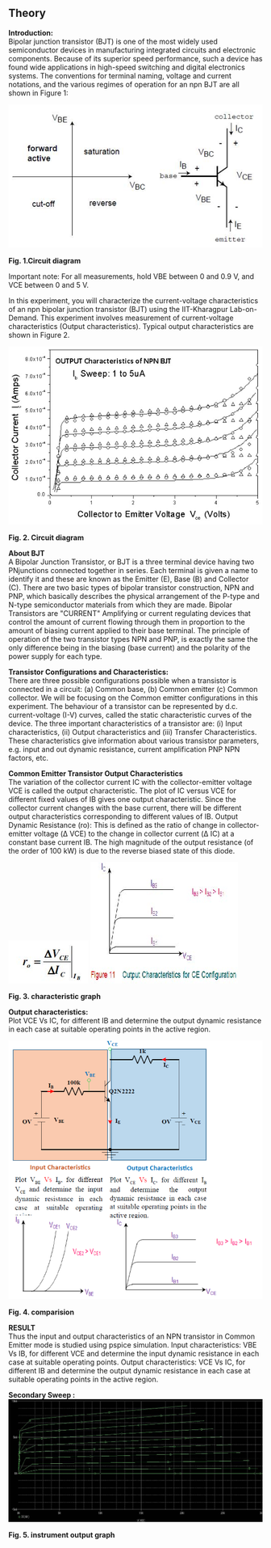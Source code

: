 ## Theory
**Introduction:**  
Bipolar junction transistor (BJT) is one of the most widely used semiconductor devices in manufacturing integrated circuits and electronic components. Because of its superior speed performance, such a device has found wide applications in high-speed switching and digital electronics systems. The conventions for terminal naming, voltage and current notations, and the various regimes of operation for an npn BJT are all shown in Figure 1:  
  
<img src="images/man1.jpg"/>

**Fig. 1.Circuit diagram**

  
Important note: For all measurements, hold VBE between 0 and 0.9 V, and VCE between 0 and 5 V.  
  
In this experiment, you will characterize the current-voltage characteristics of an npn bipolar junction transistor (BJT) using the IIT-Kharagpur Lab-on-Demand. This experiment involves measurement of current-voltage characteristics (Output characteristics). Typical output characteristics are shown in Figure 2. </br>

<img src="images/man2.jpg"/>

**Fig. 2. Circuit diagram**

  
**About BJT**  
A Bipolar Junction Transistor, or BJT is a three terminal device having two PNjunctions connected together in series. Each terminal is given a name to identify it and these are known as the Emitter (E), Base (B) and Collector (C). There are two basic types of bipolar transistor construction, NPN and PNP, which basically describes the physical arrangement of the P-type and N-type semiconductor materials from which they are made. Bipolar Transistors are "CURRENT" Amplifying or current regulating devices that control the amount of current flowing through them in proportion to the amount of biasing current applied to their base terminal. The principle of operation of the two transistor types NPN and PNP, is exactly the same the only difference being in the biasing (base current) and the polarity of the power supply for each type.  
  
**Transistor Configurations and Characteristics:**  
There are three possible configurations possible when a transistor is connected in a circuit: (a) Common base, (b) Common emitter (c) Common collector. We will be focusing on the Common emitter configurations in this experiment. The behaviour of a transistor can be represented by d.c. current-voltage (I-V) curves, called the static characteristic curves of the device. The three important characteristics of a transistor are: (i) Input characteristics, (ii) Output characteristics and (iii) Transfer Characteristics. These characteristics give information about various transistor parameters, e.g. input and out dynamic resistance, current amplification PNP NPN factors, etc.  
  
**Common Emitter Transistor Output Characteristics**  
The variation of the collector current IC with the collector-emitter voltage VCE is called the output characteristic. The plot of IC versus VCE for different fixed values of IB gives one output characteristic. Since the collector current changes with the base current, there will be different output characteristics corresponding to different values of IB. Output Dynamic Resistance (ro): This is defined as the ratio of change in collector-emitter voltage (Δ VCE) to the change in collector current (Δ IC) at a constant base current IB. The high magnitude of the output resistance (of the order of 100 kW) is due to the reverse biased state of this diode.  
  
<img src="images/formula.jpg"/>


  
<img src="images/oc.jpg"/>
 
**Fig. 3. characteristic graph**

  
**Output characteristics:**  
Plot VCE Vs IC, for different IB and determine the output dynamic resistance in each case at suitable operating points in the active region.  
  
<img src="images/inout.png"/>

**Fig. 4. comparision**

  
**RESULT**  
Thus the input and output characteristics of an NPN transistor in Common Emitter mode is studied using pspice simulation. Input characteristics: VBE Vs IB, for different VCE and determine the input dynamic resistance in each case at suitable operating points. Output characteristics: VCE Vs IC, for different IB and determine the output dynamic resistance in each case at suitable operating points in the active region.  
  
**Secondary Sweep :**  
<img src="images/ssgraph.jpg"/>

**Fig. 5. instrument output graph**
 <script id="MathJax-script" async src="https://cdn.jsdelivr.net/npm/mathjax@3.2.2/es5/tex-mml-chtml.js"></script>    
 
